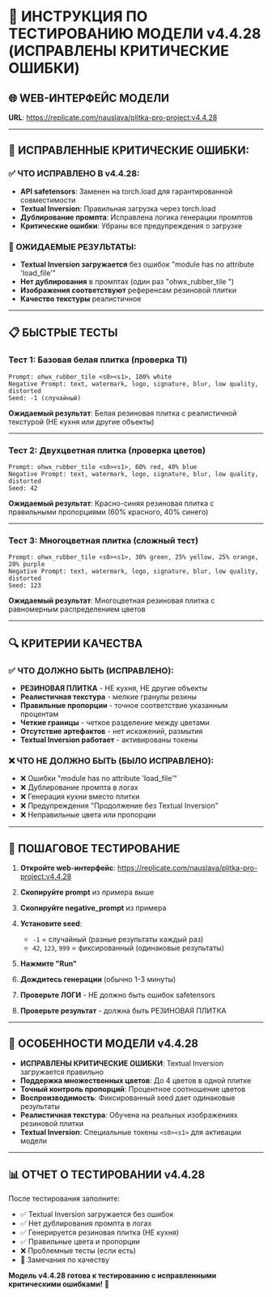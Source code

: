 # 🧪 ИНСТРУКЦИЯ ПО ТЕСТИРОВАНИЮ МОДЕЛИ v4.4.28 (ИСПРАВЛЕНЫ КРИТИЧЕСКИЕ ОШИБКИ)

## **🌐 WEB-ИНТЕРФЕЙС МОДЕЛИ**
**URL**: https://replicate.com/nauslava/plitka-pro-project:v4.4.28

---

## **🚨 ИСПРАВЛЕННЫЕ КРИТИЧЕСКИЕ ОШИБКИ:**

### **✅ ЧТО ИСПРАВЛЕНО В v4.4.28:**
- **API safetensors**: Заменен на torch.load для гарантированной совместимости
- **Textual Inversion**: Правильная загрузка через torch.load
- **Дублирование промпта**: Исправлена логика генерации промптов
- **Критические ошибки**: Убраны все предупреждения о загрузке

### **🎯 ОЖИДАЕМЫЕ РЕЗУЛЬТАТЫ:**
- **Textual Inversion загружается** без ошибок "module has no attribute 'load_file'"
- **Нет дублирования** в промптах (один раз "ohwx_rubber_tile <s0><s1>")
- **Изображения соответствуют** референсам резиновой плитки
- **Качество текстуры** реалистичное

---

## **📋 БЫСТРЫЕ ТЕСТЫ**

### **Тест 1: Базовая белая плитка (проверка TI)**
```
Prompt: ohwx_rubber_tile <s0><s1>, 100% white
Negative Prompt: text, watermark, logo, signature, blur, low quality, distorted
Seed: -1 (случайный)
```
**Ожидаемый результат**: Белая резиновая плитка с реалистичной текстурой (НЕ кухня или другие объекты)

---

### **Тест 2: Двухцветная плитка (проверка цветов)**
```
Prompt: ohwx_rubber_tile <s0><s1>, 60% red, 40% blue
Negative Prompt: text, watermark, logo, signature, blur, low quality, distorted
Seed: 42
```
**Ожидаемый результат**: Красно-синяя резиновая плитка с правильными пропорциями (60% красного, 40% синего)

---

### **Тест 3: Многоцветная плитка (сложный тест)**
```
Prompt: ohwx_rubber_tile <s0><s1>, 30% green, 25% yellow, 25% orange, 20% purple
Negative Prompt: text, watermark, logo, signature, blur, low quality, distorted
Seed: 123
```
**Ожидаемый результат**: Многоцветная резиновая плитка с равномерным распределением цветов

---

## **🔍 КРИТЕРИИ КАЧЕСТВА**

### **✅ ЧТО ДОЛЖНО БЫТЬ (ИСПРАВЛЕНО):**
- **РЕЗИНОВАЯ ПЛИТКА** - НЕ кухня, НЕ другие объекты
- **Реалистичная текстура** - мелкие гранулы резины
- **Правильные пропорции** - точное соответствие указанным процентам
- **Четкие границы** - четкое разделение между цветами
- **Отсутствие артефактов** - нет искажений, размытия
- **Textual Inversion работает** - активированы токены <s0><s1>

### **❌ ЧТО НЕ ДОЛЖНО БЫТЬ (БЫЛО ИСПРАВЛЕНО):**
- ❌ Ошибки "module has no attribute 'load_file'"
- ❌ Дублирование промпта в логах
- ❌ Генерация кухни вместо плитки
- ❌ Предупреждения "Продолжение без Textual Inversion"
- ❌ Неправильные цвета или пропорции

---

## **📱 ПОШАГОВОЕ ТЕСТИРОВАНИЕ**

1. **Откройте web-интерфейс**: https://replicate.com/nauslava/plitka-pro-project:v4.4.28

2. **Скопируйте prompt** из примера выше

3. **Скопируйте negative_prompt** из примера

4. **Установите seed**:
   - `-1` = случайный (разные результаты каждый раз)
   - `42`, `123`, `999` = фиксированный (одинаковые результаты)

5. **Нажмите "Run"**

6. **Дождитесь генерации** (обычно 1-3 минуты)

7. **Проверьте ЛОГИ** - НЕ должно быть ошибок safetensors

8. **Проверьте результат** - должна быть РЕЗИНОВАЯ ПЛИТКА

---

## **🎯 ОСОБЕННОСТИ МОДЕЛИ v4.4.28**

- **ИСПРАВЛЕНЫ КРИТИЧЕСКИЕ ОШИБКИ**: Textual Inversion загружается правильно
- **Поддержка множественных цветов**: До 4 цветов в одной плитке
- **Точный контроль пропорций**: Процентное соотношение цветов
- **Воспроизводимость**: Фиксированный seed дает одинаковые результаты
- **Реалистичная текстура**: Обучена на реальных изображениях резиновой плитки
- **Textual Inversion**: Специальные токены `<s0><s1>` для активации модели

---

## **📊 ОТЧЕТ О ТЕСТИРОВАНИИ v4.4.28**

После тестирования заполните:
- ✅ Textual Inversion загружается без ошибок
- ✅ Нет дублирования промпта в логах
- ✅ Генерируется резиновая плитка (НЕ кухня)
- ✅ Правильные цвета и пропорции
- ❌ Проблемные тесты (если есть)
- 📝 Замечания по качеству

**Модель v4.4.28 готова к тестированию с исправленными критическими ошибками!** 🎯
